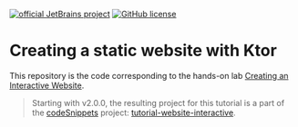 [![official JetBrains project](https://jb.gg/badges/official.svg)](https://confluence.jetbrains.com/display/ALL/JetBrains+on+GitHub)
[![GitHub license](https://img.shields.io/badge/license-Apache%20License%202.0-blue.svg?style=flat)](https://www.apache.org/licenses/LICENSE-2.0)


# Creating a static website with Ktor

This repository is the code corresponding to the hands-on lab [Creating an Interactive Website](https://ktor.io/docs/creating-interactive-website.html). 

> Starting with v2.0.0, the resulting project for this tutorial is a part of the [codeSnippets](https://github.com/ktorio/ktor-documentation/tree/main/codeSnippets) project: [tutorial-website-interactive](https://github.com/ktorio/ktor-documentation/tree/2.0.0/codeSnippets/snippets/tutorial-website-interactive).